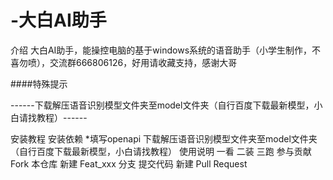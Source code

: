# -大白AI助手
介绍
大白AI助手，能操控电脑的基于windows系统的语音助手（小学生制作，不喜勿喷），交流群666806126，好用请收藏支持，感谢大哥

####特殊提示

------下载解压语音识别模型文件夹至model文件夹（自行百度下载最新模型，小白请找教程）------

安装教程
安装依赖
*填写openapi
下载解压语音识别模型文件夹至model文件夹（自行百度下载最新模型，小白请找教程）
使用说明
一看
二装
三跑
参与贡献
Fork 本仓库
新建 Feat_xxx 分支
提交代码
新建 Pull Request
